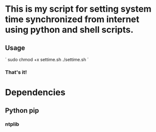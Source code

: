 # This is my script for setting system time synchronized from internet using python and shell scripts.
## Usage
´
sudo chmod +x settime.sh
./settime.sh
´
### That's it!
# Dependencies
## Python pip
### ntplib
